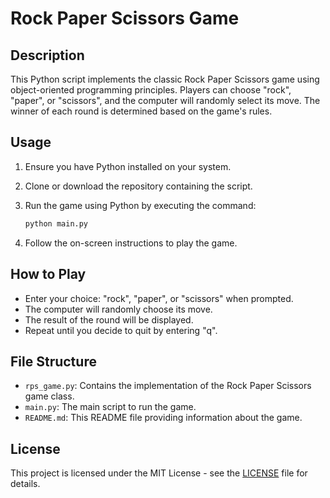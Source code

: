 # Rock Paper Scissors Game

## Description
This Python script implements the classic Rock Paper Scissors game using object-oriented programming principles. Players can choose "rock", "paper", or "scissors", and the computer will randomly select its move. The winner of each round is determined based on the game's rules.

## Usage
1. Ensure you have Python installed on your system.
2. Clone or download the repository containing the script.
3. Run the game using Python by executing the command:

    ```bash
    python main.py
    ```
    
4. Follow the on-screen instructions to play the game.

## How to Play
- Enter your choice: "rock", "paper", or "scissors" when prompted.
- The computer will randomly choose its move.
- The result of the round will be displayed.
- Repeat until you decide to quit by entering "q".

## File Structure
- `rps_game.py`: Contains the implementation of the Rock Paper Scissors game class.
- `main.py`: The main script to run the game.
- `README.md`: This README file providing information about the game.

## License
This project is licensed under the MIT License - see the [LICENSE](LICENSE) file for details.

